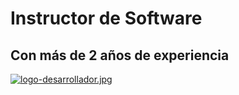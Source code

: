 <h1>Instructor de Software</h1>
<h2>Con más de 2 años de experiencia</h2>
  
[![logo-desarrollador.jpg](https://i.postimg.cc/pXpkBzhT/logo-desarrollador.jpg)](https://postimg.cc/fJQxz3vn)
